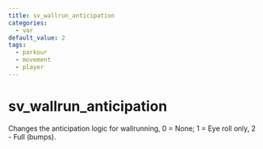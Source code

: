 ```yaml
---
title: sv_wallrun_anticipation
categories:
  - var
default_value: 2
tags:
  - parkour
  - movement
  - player
---
```


# sv_wallrun_anticipation

Changes the anticipation logic for wallrunning, 0 = None; 1 = Eye roll only, 2 - Full (bumps).
